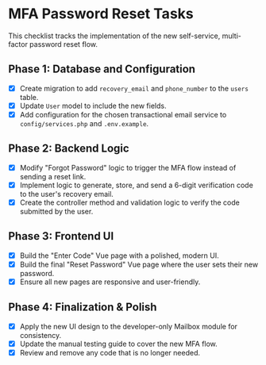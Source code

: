 # MFA Password Reset Tasks

This checklist tracks the implementation of the new self-service, multi-factor password reset flow.

## Phase 1: Database and Configuration
- [x] Create migration to add `recovery_email` and `phone_number` to the `users` table.
- [x] Update `User` model to include the new fields.
- [x] Add configuration for the chosen transactional email service to `config/services.php` and `.env.example`.

## Phase 2: Backend Logic
- [x] Modify "Forgot Password" logic to trigger the MFA flow instead of sending a reset link.
- [x] Implement logic to generate, store, and send a 6-digit verification code to the user's recovery email.
- [x] Create the controller method and validation logic to verify the code submitted by the user.

## Phase 3: Frontend UI
- [x] Build the "Enter Code" Vue page with a polished, modern UI.
- [x] Build the final "Reset Password" Vue page where the user sets their new password.
- [x] Ensure all new pages are responsive and user-friendly.

## Phase 4: Finalization & Polish
- [x] Apply the new UI design to the developer-only Mailbox module for consistency.
- [x] Update the manual testing guide to cover the new MFA flow.
- [x] Review and remove any code that is no longer needed.
